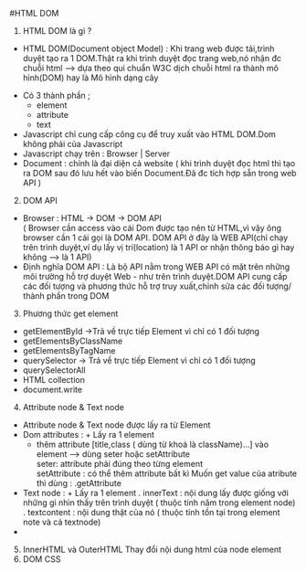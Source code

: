 #HTML DOM
1. HTML DOM là gì ?
- HTML DOM(Document object Model) : Khi trang web được tải,trình duyệt
  tạo ra 1 DOM.Thật ra khi trình duyệt đọc trang web,nó nhận đc chuỗi html
  --> dựa theo qui chuẩn W3C dịch chuỗi html ra thành mô hình(DOM) hay là
  Mô hình dạng cây
+ Có 3 thành phần ;
    - element
    - attribute
    - text
+ Javascript chỉ cung cấp công cụ để truy xuất vào HTML DOM.Dom không
  phải của Javascript
+ Javascript chạy trên : Browser | Server
+ Document : chính là đại diện cả website ( khi trình duyệt đọc html thì tạo ra DOM sau đó lưu hết vào
  biến Document.Đã đc tích hợp sẵn trong web API )
2. DOM API
- Browser : HTML -> DOM -> DOM API\
  ( Browser cần access vào cái Dom được tạo nên từ HTML,vì vậy ông browser cần 1 cái gọi là DOM API.
  DOM API ở đây là WEB API(chỉ chạy trên trình duyệt,ví dụ lấy vị trí(location) là 1 API or nhận thông báo
  gì hay không --> là 1 API)
- Định nghĩa DOM API : Là bộ API nằm trong WEB API có mặt trên những môi trường hỗ trợ duyệt Web - như
  trên trình duyệt.DOM API cung cấp các đối tượng và phương thức hỗ trợ truy xuất,chỉnh sửa các đối tượng/
  thành phần trong DOM
3. Phương thức get element
- getElementById ->Trả về trực tiếp Element vì chỉ có 1 đối tượng
- getElementsByClassName
- getElementsByTagName
- querySelector -> Trả về trực tiếp Element vì chỉ có 1 đối tượng
- querySelectorAll
- HTML collection
- document.write
4. Attribute node & Text node
- Attribute node & Text node được lấy ra từ Element
- Dom attributes : + Lấy ra 1 element
  + thêm attribute [title,class ( dùng từ khoá là className)...] vào element --> dùng seter
  hoặc setAttribute\
  seter: attribute phải đúng theo từng element\
  setAttribute : có thể thêm attribute bất kì
  Muốn get value của atribute thì dùng : .getAttribute
- Text node : + Lấy ra 1 element
  . innerText : nội dung lấy được giống với những gì nhìn thấy trên trình duyệt ( thuộc tính năm trong element node)\
  . textcontent : nội dung thật của nó ( thuộc tính tồn tại trong element note và cả textnode)
-

5. InnerHTML và OuterHTML
   Thay đổi nội dung html của node element
6. DOM CSS
